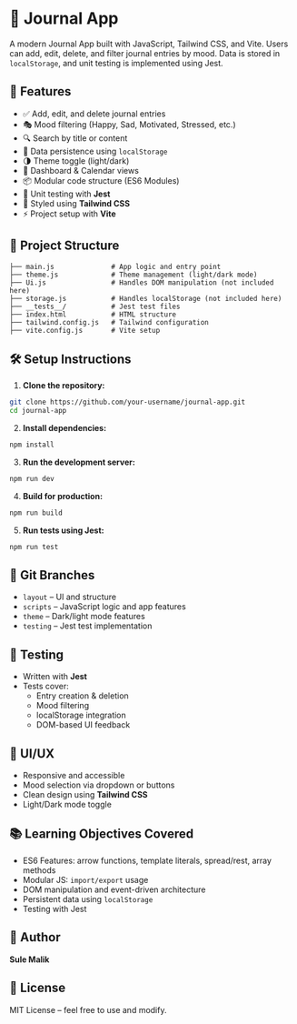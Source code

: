 # 📝 Journal App

A modern Journal App built with JavaScript, Tailwind CSS, and Vite. Users can add, edit, delete, and filter journal entries by mood. Data is stored in `localStorage`, and unit testing is implemented using Jest.

## 🚀 Features

- ✅ Add, edit, and delete journal entries
- 🎭 Mood filtering (Happy, Sad, Motivated, Stressed, etc.)
- 🔍 Search by title or content
- 🧠 Data persistence using `localStorage`
- 🌗 Theme toggle (light/dark)
- 📅 Dashboard & Calendar views
- 📦 Modular code structure (ES6 Modules)
- 🧪 Unit testing with **Jest**
- 💨 Styled using **Tailwind CSS**
- ⚡ Project setup with **Vite**

## 📂 Project Structure

```
├── main.js              # App logic and entry point
├── theme.js             # Theme management (light/dark mode)
├── Ui.js                # Handles DOM manipulation (not included here)
├── storage.js           # Handles localStorage (not included here)
├── __tests__/           # Jest test files
├── index.html           # HTML structure
├── tailwind.config.js   # Tailwind configuration
├── vite.config.js       # Vite setup
```

## 🛠️ Setup Instructions

1. **Clone the repository:**

```bash
git clone https://github.com/your-username/journal-app.git
cd journal-app
```

2. **Install dependencies:**

```bash
npm install
```

3. **Run the development server:**

```bash
npm run dev
```

4. **Build for production:**

```bash
npm run build
```

5. **Run tests using Jest:**

```bash
npm run test
```

## 🌳 Git Branches

- `layout` – UI and structure
- `scripts` – JavaScript logic and app features
- `theme` – Dark/light mode features
- `testing` – Jest test implementation

## 🧪 Testing

- Written with **Jest**
- Tests cover:
  - Entry creation & deletion
  - Mood filtering
  - localStorage integration
  - DOM-based UI feedback

## 🎨 UI/UX

- Responsive and accessible
- Mood selection via dropdown or buttons
- Clean design using **Tailwind CSS**
- Light/Dark mode toggle

## 📚 Learning Objectives Covered

- ES6 Features: arrow functions, template literals, spread/rest, array methods
- Modular JS: `import/export` usage
- DOM manipulation and event-driven architecture
- Persistent data using `localStorage`
- Testing with Jest

## 👤 Author

**Sule Malik**

## 📄 License

MIT License – feel free to use and modify.
